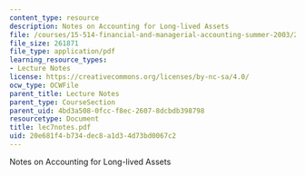 ```yaml
---
content_type: resource
description: Notes on Accounting for Long-lived Assets
file: /courses/15-514-financial-and-managerial-accounting-summer-2003/20e681f4b734dec8a1d34d73bd0067c2_lec7notes.pdf
file_size: 261871
file_type: application/pdf
learning_resource_types:
- Lecture Notes
license: https://creativecommons.org/licenses/by-nc-sa/4.0/
ocw_type: OCWFile
parent_title: Lecture Notes
parent_type: CourseSection
parent_uid: 4bd3a508-0fcc-f8ec-2607-8dcbdb398798
resourcetype: Document
title: lec7notes.pdf
uid: 20e681f4-b734-dec8-a1d3-4d73bd0067c2
---
```

Notes on Accounting for Long-lived Assets